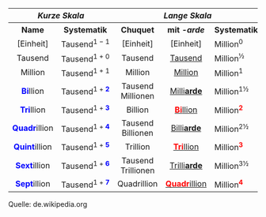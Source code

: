 <table class="wikitable zebra hintergrundfarbe8">

<tbody><tr>
<th colspan="2"><i>Kurze&nbsp;Skala</i>
</th>
<th colspan="3"><i>Lange&nbsp;Skala</i>
</th>
<th rowspan="2"><i>Zehner-<br>potenz</i>
</th>
<th rowspan="2"><i><a href="/wiki/Vors%C3%A4tze_f%C3%BCr_Ma%C3%9Feinheiten" title="Vorsätze für Maßeinheiten">Vorsätze</a></i>
</th></tr>
<tr>
<th>Name
</th>
<th>Systematik
</th>
<th>Chuquet
</th>
<th>mit <i>-arde</i>
</th>
<th>Systematik
</th></tr>
<tr>
<td style="text-align:center">[Einheit]
</td>
<td><span style="white-space:nowrap">Tausend<sup>1 − 1</sup></span>
</td>
<td style="text-align:center">[Einheit]
</td>
<td style="text-align:center">[Einheit]
</td>
<td>Million<sup>0</sup>
</td>
<td>10<sup>0</sup>
</td>
<td style="text-align:center">[Einheit]
</td></tr>
<tr>
<td style="text-align:center">Tausend
</td>
<td><span style="white-space:nowrap">Tausend<sup>1 + 0</sup></span>
</td>
<td style="text-align:center">Tausend
</td>
<td style="text-align:center"><a href="/wiki/Tausend" title="Tausend">Tausend</a>
</td>
<td>Million<sup>½</sup>
</td>
<td>10<sup>3</sup>
</td>
<td style="text-align:center">Kilo
</td></tr>
<tr>
<td style="text-align:center;">Million
</td>
<td><span style="white-space:nowrap">Tausend<sup>1 + 1</sup></span>
</td>
<td style="text-align:center;">Million
</td>
<td style="text-align:center;"><a href="/wiki/Million" title="Million">Million</a>
</td>
<td>Million<sup>1</sup>
</td>
<td>10<sup>6</sup>
</td>
<td style="text-align:center;">Mega
</td></tr>
<tr>
<td style="text-align:center"><span style="color:#00F"><b>Bi</b></span>llion
</td>
<td>Tausend<sup>1 + <span style="color:#00F"><b>2</b></span></sup>
</td>
<td style="text-align:center">Tausend Millionen
</td>
<td style="text-align:center"><a href="/wiki/Milliarde" title="Milliarde">Milli<b>arde</b></a>
</td>
<td>Million<sup>1½</sup>
</td>
<td>10<sup>9</sup>
</td>
<td style="text-align:center">Giga
</td></tr>
<tr>
<td style="text-align:center;"><span style="color:#00F"><b>Tri</b></span>llion
</td>
<td>Tausend<sup>1 + <span style="color:#00F"><b>3</b></span></sup>
</td>
<td style="text-align:center;">Billion
</td>
<td style="text-align:center;"><a href="/wiki/Billion" title="Billion"><span style="color:#F00"><b>Bi</b></span>llion</a>
</td>
<td>Million<sup style="color:#F00"><b>2</b></sup>
</td>
<td>10<sup>12</sup>
</td>
<td style="text-align:center;">Tera
</td></tr>
<tr>
<td style="text-align:center"><span style="color:#00F"><b>Quadr</b></span>illion
</td>
<td>Tausend<sup>1 + <span style="color:#00F"><b>4</b></span></sup>
</td>
<td style="text-align:center">Tausend Billionen
</td>
<td style="text-align:center"><a href="/wiki/Billiarde" title="Billiarde">Billi<b>arde</b></a>
</td>
<td>Million<sup>2½</sup>
</td>
<td>10<sup>15</sup>
</td>
<td style="text-align:center">Peta
</td></tr>
<tr>
<td style="text-align:center;"><span style="color:#00F"><b>Quint</b></span>illion
</td>
<td>Tausend<sup>1 + <span style="color:#00F"><b>5</b></span></sup>
</td>
<td style="text-align:center;">Trillion
</td>
<td style="text-align:center;"><a href="/wiki/Trillion" title="Trillion"><span style="color:#F00"><b>Tri</b></span>llion</a>
</td>
<td>Million<sup style="color:#F00"><b>3</b></sup>
</td>
<td>10<sup>18</sup>
</td>
<td style="text-align:center;">Exa
</td></tr>
<tr>
<td style="text-align:center"><span style="color:#00F"><b>Sext</b></span>illion
</td>
<td>Tausend<sup>1 + <span style="color:#00F"><b>6</b></span></sup>
</td>
<td style="text-align:center">Tausend Trillionen
</td>
<td style="text-align:center"><a href="/wiki/Zahlennamen" title="Zahlennamen">Trilli<b>arde</b></a>
</td>
<td>Million<sup>3½</sup>
</td>
<td>10<sup>21</sup>
</td>
<td style="text-align:center">Zetta
</td></tr>
<tr>
<td style="text-align:center;"><span style="color:#00F"><b>Sept</b></span>illion
</td>
<td>Tausend<sup>1 + <span style="color:#00F"><b>7</b></span></sup>
</td>
<td style="text-align:center;">Quadrillion
</td>
<td style="text-align:center;"><a href="/wiki/Quadrillion" title="Quadrillion"><span style="color:#F00"><b>Quadr</b></span>illion</a>
</td>
<td>Million<sup style="color:#F00"><b>4</b></sup>
</td>
<td>10<sup>24</sup>
</td>
<td style="text-align:center;">Yotta
</td></tr></tbody></table>

Quelle: de.wikipedia.org
